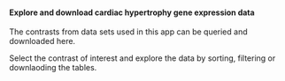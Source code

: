 #### Explore and download cardiac hypertrophy gene expression data

The contrasts from data sets used in this app can be queried and downloaded here.

Select the contrast of interest and explore the data by sorting, filtering or downlaoding the tables. 









